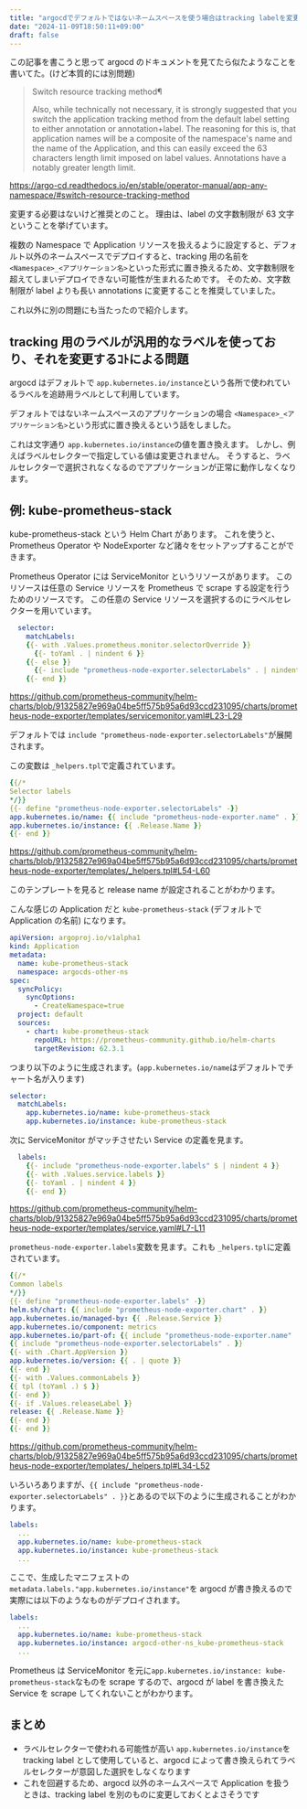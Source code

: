```yaml
---
title: "argocdでデフォルトではないネームスペースを使う場合はtracking labelを変更したほうがよさそう"
date: "2024-11-09T18:50:11+09:00"
draft: false
---
```


この記事を書こうと思って argocd のドキュメントを見てたら似たようなことを書いてた。(けど本質的には別問題)

> Switch resource tracking method¶
>
> Also, while technically not necessary, it is strongly suggested that you switch the application tracking method from the default label setting to either annotation or annotation+label. The reasoning for this is, that application names will be a composite of the namespace's name and the name of the Application, and this can easily exceed the 63 characters length limit imposed on label values. Annotations have a notably greater length limit.

https://argo-cd.readthedocs.io/en/stable/operator-manual/app-any-namespace/#switch-resource-tracking-method

変更する必要はないけど推奨とのこと。
理由は、label の文字数制限が 63 文字ということを挙げています。

複数の Namespace で Application リソースを扱えるように設定すると、デフォルト以外のネームスペースでデプロイすると、tracking 用の名前を `<Namespace>_<アプリケーション名>`といった形式に置き換えるため、文字数制限を超えてしまいデプロイできない可能性が生まれるためです。
そのため、文字数制限が label よりも長い annotations に変更することを推奨していました。

これ以外に別の問題にも当たったので紹介します。

## tracking 用のラベルが汎用的なラベルを使っており、それを変更するｺﾄによる問題

argocd はデフォルトで `app.kubernetes.io/instance`という各所で使われているラベルを追跡用ラベルとして利用しています。

デフォルトではないネームスペースのアプリケーションの場合 `<Namespace>_<アプリケーション名>`という形式に置き換えるという話をしました。

これは文字通り `app.kubernetes.io/instance`の値を置き換えます。
しかし、例えばラベルセレクターで指定している値は変更されません。
そうすると、ラベルセレクターで選択されなくなるのでアプリケーションが正常に動作しなくなります。

## 例: kube-prometheus-stack

kube-prometheus-stack という Helm Chart があります。
これを使うと、Prometheus Operator や NodeExporter など諸々をセットアップすることができます。

Prometheus Operator には ServiceMonitor というリソースがあります。
このリソースは任意の Service リソースを Prometheus で scrape する設定を行うためのリソースです。
この任意の Service リソースを選択するのにラベルセレクターを用いています。

```yaml
  selector:
    matchLabels:
    {{- with .Values.prometheus.monitor.selectorOverride }}
      {{- toYaml . | nindent 6 }}
    {{- else }}
      {{- include "prometheus-node-exporter.selectorLabels" . | nindent 6 }}
    {{- end }}
```

https://github.com/prometheus-community/helm-charts/blob/91325827e969a04be5ff575b95a6d93ccd231095/charts/prometheus-node-exporter/templates/servicemonitor.yaml#L23-L29

デフォルトでは `include "prometheus-node-exporter.selectorLabels"`が展開されます。

この変数は `_helpers.tpl`で定義されています。

```yaml
{{/*
Selector labels
*/}}
{{- define "prometheus-node-exporter.selectorLabels" -}}
app.kubernetes.io/name: {{ include "prometheus-node-exporter.name" . }}
app.kubernetes.io/instance: {{ .Release.Name }}
{{- end }}
```

https://github.com/prometheus-community/helm-charts/blob/91325827e969a04be5ff575b95a6d93ccd231095/charts/prometheus-node-exporter/templates/_helpers.tpl#L54-L60

このテンプレートを見ると release name が設定されることがわかります。

こんな感じの Application だと `kube-prometheus-stack` (デフォルトで Application の名前) になります。

```yaml
apiVersion: argoproj.io/v1alpha1
kind: Application
metadata:
  name: kube-prometheus-stack
  namespace: argocds-other-ns
spec:
  syncPolicy:
    syncOptions:
      - CreateNamespace=true
  project: default
  sources:
    - chart: kube-prometheus-stack
      repoURL: https://prometheus-community.github.io/helm-charts
      targetRevision: 62.3.1
```

つまり以下のように生成されます。(`app.kubernetes.io/name`はデフォルトでチャート名が入ります)

```yaml
selector:
  matchLabels:
    app.kubernetes.io/name: kube-prometheus-stack
    app.kubernetes.io/instance: kube-prometheus-stack
```

次に ServiceMonitor がマッチさせたい Service の定義を見ます。

```yaml
  labels:
    {{- include "prometheus-node-exporter.labels" $ | nindent 4 }}
    {{- with .Values.service.labels }}
    {{- toYaml . | nindent 4 }}
    {{- end }}
```

https://github.com/prometheus-community/helm-charts/blob/91325827e969a04be5ff575b95a6d93ccd231095/charts/prometheus-node-exporter/templates/service.yaml#L7-L11

`prometheus-node-exporter.labels`変数を見ます。これも `_helpers.tpl`に定義されています。

```yaml
{{/*
Common labels
*/}}
{{- define "prometheus-node-exporter.labels" -}}
helm.sh/chart: {{ include "prometheus-node-exporter.chart" . }}
app.kubernetes.io/managed-by: {{ .Release.Service }}
app.kubernetes.io/component: metrics
app.kubernetes.io/part-of: {{ include "prometheus-node-exporter.name" . }}
{{ include "prometheus-node-exporter.selectorLabels" . }}
{{- with .Chart.AppVersion }}
app.kubernetes.io/version: {{ . | quote }}
{{- end }}
{{- with .Values.commonLabels }}
{{ tpl (toYaml .) $ }}
{{- end }}
{{- if .Values.releaseLabel }}
release: {{ .Release.Name }}
{{- end }}
{{- end }}
```

https://github.com/prometheus-community/helm-charts/blob/91325827e969a04be5ff575b95a6d93ccd231095/charts/prometheus-node-exporter/templates/_helpers.tpl#L34-L52

いろいろありますが、`{{ include "prometheus-node-exporter.selectorLabels" . }}`とあるので以下のように生成されることがわかります。

```yaml
labels:
  ...
  app.kubernetes.io/name: kube-prometheus-stack
  app.kubernetes.io/instance: kube-prometheus-stack
  ...
```

ここで、生成したマニフェストの`metadata.labels."app.kubernetes.io/instance"`を argocd が書き換えるので実際には以下のようなものがデプロイされます。

```yaml
labels:
  ...
  app.kubernetes.io/name: kube-prometheus-stack
  app.kubernetes.io/instance: argocd-other-ns_kube-prometheus-stack
  ...
```

Prometheus は ServiceMonitor を元に`app.kubernetes.io/instance: kube-prometheus-stack`なものを scrape するので、argocd が label を書き換えた Service を scrape してくれないことがわかります。

## まとめ

- ラベルセレクターで使われる可能性が高い `app.kubernetes.io/instance`を tracking label として使用していると、argocd によって書き換えられてラベルセレクターが意図した選択をしなくなります
- これを回避するため、argocd 以外のネームスペースで Application を扱うときは、tracking label を別のものに変更しておくとよさそうです
